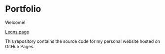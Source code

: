 # Portfolio

Welcome!

[Leons page](https://leonalschitz.github.io/Portfolio/)

This repository contains the source code for my personal website hosted on GitHub Pages.
